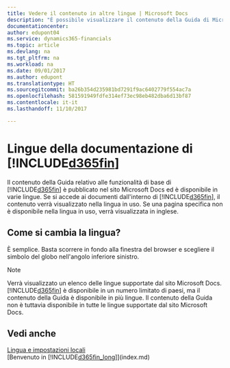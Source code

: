 ```yaml
---
title: Vedere il contenuto in altre lingue | Microsoft Docs
description: "È possibile visualizzare il contenuto della Guida di Microsoft Dynamics 365 Business edition in altre lingue."
documentationcenter: 
author: edupont04
ms.service: dynamics365-financials
ms.topic: article
ms.devlang: na
ms.tgt_pltfrm: na
ms.workload: na
ms.date: 09/01/2017
ms.author: edupont
ms.translationtype: HT
ms.sourcegitcommit: ba26b354d235981bd7291f9ac6402779f554ac7a
ms.openlocfilehash: 581591949fdfe314ef73ec98eb482dba6d13bf87
ms.contentlocale: it-it
ms.lasthandoff: 11/10/2017

---
```

# <a name="languages-of-the-included365finincludesd365finmdmd-docs"></a>Lingue della documentazione di [!INCLUDE[d365fin](includes/d365fin_md.md)]
Il contenuto della Guida relativo alle funzionalità di base di [!INCLUDE[d365fin](includes/d365fin_md.md)] è pubblicato nel sito Microsoft Docs ed è disponibile in varie lingue. Se si accede ai documenti dall'interno di [!INCLUDE[d365fin](includes/d365fin_md.md)], il contenuto verrà visualizzato nella lingua in uso. Se una pagina specifica non è disponibile nella lingua in uso, verrà visualizzata in inglese.

## <a name="how-do-i-change-the-language"></a>Come si cambia la lingua?
È semplice. Basta scorrere in fondo alla finestra del browser e scegliere il simbolo del globo nell'angolo inferiore sinistro.

> [!NOTE]  
> Verrà visualizzato un elenco delle lingue supportate dal sito Microsoft Docs. [!INCLUDE[d365fin](includes/d365fin_md.md)] è disponibile in un numero limitato di paesi, ma il contenuto della Guida è disponibile in più lingue. Il contenuto della Guida non è tuttavia disponibile in tutte le lingue supportate dal sito Microsoft Docs.

## <a name="see-also"></a>Vedi anche
[Lingua e impostazioni locali](about-locale-language.md)  
[Benvenuto in [!INCLUDE[d365fin_long](includes/d365fin_long_md.md)]](index.md)  

